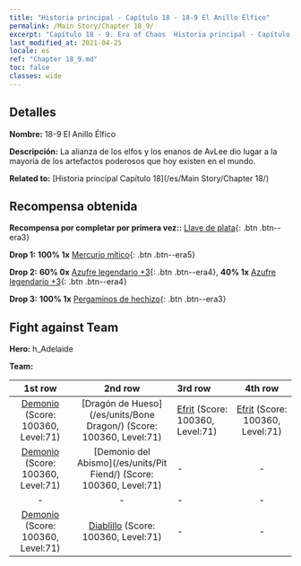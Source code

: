 ```yaml
---
title: "Historia principal - Capítulo 18 - 18-9 El Anillo Élfico"
permalink: /Main Story/Chapter 18_9/
excerpt: "Capítulo 18 - 9. Era of Chaos  Historia principal - Capítulo 18_9. 18-9 El Anillo Élfico"
last_modified_at: 2021-04-25
locale: es
ref: "Chapter 18_9.md"
toc: false
classes: wide
---
```


## Detalles

 **Nombre:** 18-9 El Anillo Élfico

 **Descripción:** La alianza de los elfos y los enanos de AvLee dio lugar a la mayoría de los artefactos poderosos que hoy existen en el mundo.

 **Related to:** [Historia principal Capítulo 18](/es/Main Story/Chapter 18/)

## Recompensa obtenida

 **Recompensa por completar por primera vez::** [Llave de plata](/ItemsES/con_693/){: .btn .btn--era3}

 **Drop 1:** **100% 1x** [Mercurio mítico](/ItemsES/mat_63/){: .btn .btn--era5}

 **Drop 2:** **60% 0x** [Azufre legendario +3](/ItemsES/mat_57/){: .btn .btn--era4}, **40% 1x** [Azufre legendario +3](/ItemsES/mat_57/){: .btn .btn--era4}

 **Drop 3:** **100% 1x** [Pergaminos de hechizo](/ItemsES/con_694/){: .btn .btn--era3}


## Fight against Team
 **Hero:** h_Adelaide

 **Team:**


  | 1st row | 2nd row | 3rd row | 4th row |
  |:----:|:----:|:----|:----:|
  | [Demonio](/es/units/Demon/) (Score: 100360, Level:71)  | [Dragón de Hueso](/es/units/Bone Dragon/) (Score: 100360, Level:71)  | [Efrit](/es/units/Efreeti/) (Score: 100360, Level:71)  | [Efrit](/es/units/Efreeti/) (Score: 100360, Level:71)  |
  | [Demonio](/es/units/Demon/) (Score: 100360, Level:71)  | [Demonio del Abismo](/es/units/Pit Fiend/) (Score: 100360, Level:71)  | - | - |
  | - | - | - | - |
  | [Demonio](/es/units/Demon/) (Score: 100360, Level:71)  | [Diablillo](/es/units/Imp/) (Score: 100360, Level:71)  | - | - |


